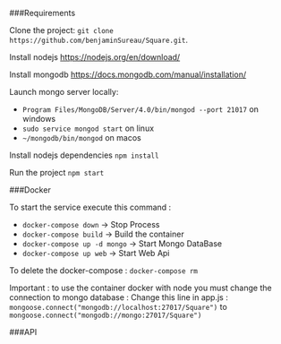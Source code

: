 ###Requirements

Clone the project: ``git clone https://github.com/benjaminSureau/Square.git``.

Install nodejs https://nodejs.org/en/download/

Install mongodb https://docs.mongodb.com/manual/installation/

Launch mongo server locally:

* ``Program Files/MongoDB/Server/4.0/bin/mongod --port 21017`` on windows
* ``sudo service mongod start`` on linux
* ``~/mongodb/bin/mongod`` on macos

Install nodejs dependencies ``npm install``

Run the project ``npm start``

###Docker

To start the service execute this command :

* ``docker-compose down`` -> Stop Process
* ``docker-compose build`` -> Build the container
* ``docker-compose up -d mongo`` -> Start Mongo DataBase
* ``docker-compose up web`` -> Start Web Api

To delete the docker-compose : ``docker-compose rm``

Important : to use the container docker with node you must change the connection to mongo database :
Change this line in app.js : ``mongoose.connect("mongodb://localhost:27017/Square")`` to ``mongoose.connect("mongodb://mongo:27017/Square")``


###API

